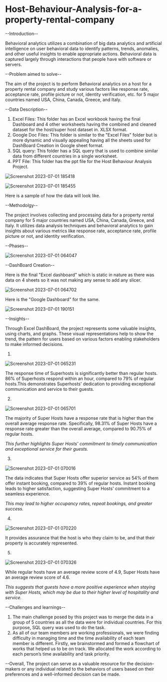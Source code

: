 # Host-Behaviour-Analysis-for-a-property-rental-company

--Introduction--

Behavioral analytics utilizes a combination of big data analytics and artificial intelligence on user behavioral data to identify patterns, trends, anomalies, and other useful insights to enable appropriate actions. Behavioral data is captured largely through interactions that people have with software or servers. 

--Problem aimed to solve--

The aim of the project is to perform Behavioral analytics on a host for a property rental company and study various factors like response rate, acceptance rate, profile picture or not, identity verification, etc. for 5 major countries named USA, China, Canada, Greece, and Italy.

--Data Description--

1. Excel Files: This folder has an Excel workbook having the final Dashboard and 4 other worksheets having the combined and cleaned dataset for the host/super host dataset in. XLSX format.
2. Google Doc Files: This folder is similar to the "Excel Files" folder but is more dynamic and visually appealing having all the sheets used for DashBoard Creation in Google sheet format.
3. SQL query: This folder has a SQL query that is used to combine similar data from different countries in a single worksheet.
4. PPT File: This folder has the ppt file for the Host Behaviour Analysis Project.

![Screenshot 2023-07-01 185418](https://github.com/Ashish23-Karn/Host-Behaviour-Analysis/assets/121361369/319248f2-3298-46d7-ac2f-99fe5031db00)

![Screenshot 2023-07-01 185455](https://github.com/Ashish23-Karn/Host-Behaviour-Analysis/assets/121361369/20a3441c-bfed-4c65-8608-0985049d43b3)

Here is a sample of how the data will look like.


--Methodolgy--

The project involves collecting and processing data for a property rental company for 5 major countries named USA, China, Canada, Greece, and Italy. It utilizes data analysis techniques and behavioral analytics to gain insights about various metrics like response rate, acceptance rate, profile picture or not, and identity verification.

--Phases--

![Screenshot 2023-07-01 064047](https://github.com/Ashish23-Karn/Host-Behaviour-Analysis/assets/121361369/af78f6b9-2d75-4097-8e4e-4c758e15c844)

--DashBoard Creation--

Here is the final "Excel dashboard" which is static in nature as there was data on 4 sheets so it was not making any sense to add any slicer.

![Screenshot 2023-07-01 064702](https://github.com/Ashish23-Karn/Host-Behaviour-Analysis/assets/121361369/fda82ffb-aa70-42b7-9884-c5c5d4875db8)

Here is the "Google Dashboard" for the same.

![Screenshot 2023-07-01 190151](https://github.com/Ashish23-Karn/Host-Behaviour-Analysis/assets/121361369/c06c6e4f-d4d7-41a5-952a-785963b9be3d)


--Insights--

Through Excel DashBoard, the project represents some valuable insights, using charts, and graphs. These visual representations help to show the trend, the pattern for users based on various factors enabling stakeholders to make informed decisions.

1.
![Screenshot 2023-07-01 065231](https://github.com/Ashish23-Karn/Host-Behaviour-Analysis/assets/121361369/ce9cac85-28ee-41a3-90db-6c5e0cad5133)

The response time of Superhosts is significantly better than regular hosts. 86% of Superhosts respond within an hour, compared to 79% of regular hosts.This demonstrates Superhosts' dedication to providing exceptional communication and service to their guests.

2.
![Screenshot 2023-07-01 065701](https://github.com/Ashish23-Karn/Host-Behaviour-Analysis/assets/121361369/2401dae5-b701-4655-b212-06732395f48a)

The majority of Super Hosts have a response rate that is higher than the overall average response rate.
Specifically, 98.31% of Super Hosts have a response rate greater than the overall average, compared to 90.75% of regular hosts.

*This further highlights Super Hosts' commitment to timely communication and exceptional service for their guests.*

3.
![Screenshot 2023-07-01 070016](https://github.com/Ashish23-Karn/Host-Behaviour-Analysis/assets/121361369/52a43483-6d5e-4519-93e8-4e5d23e876bd)

The data indicates that Super Hosts offer superior service as 54% of them offer instant booking, compared to 39% of regular hosts.
Instant booking leads to higher satisfaction, suggesting Super Hosts' commitment to a seamless experience.

*This may lead to higher occupancy rates, repeat bookings, and greater success.*

4.
![Screenshot 2023-07-01 070220](https://github.com/Ashish23-Karn/Host-Behaviour-Analysis/assets/121361369/cea62b3c-4535-44bf-a51c-5cd634ac2aad)

It provides assurance that the host is who they claim to be, and that their property is accurately represented.

5.
![Screenshot 2023-07-01 070326](https://github.com/Ashish23-Karn/Host-Behaviour-Analysis/assets/121361369/68533ea2-682a-4825-ba57-51b6960df9b7)

While regular hosts have an average review score of 4.9, Super Hosts have an average review score of 4.6.

*This suggests that guests have a more positive experience when staying with Super Hosts, which may be due to their higher level of hospitality and service.*

--Challenges and learnings--

1. The main challenge posed by this project was to merge the data in a group of 5 countries as all the data were for individual countries. For this purpose, SQL query was used to do the task.
2. As all of our team members are working professionals, we were finding difficulty in managing time and the time availability of each team member is different. Firstly, we brainstormed and formed a flowchart of works that helped us to be on track. We allocated the work according to each person’s time availability and task priority.

--Overall, The project can serve as a valuable resource for the decision-makers or any individual related to the behaviors of users based on their preferences and a well-informed decision can be made.
